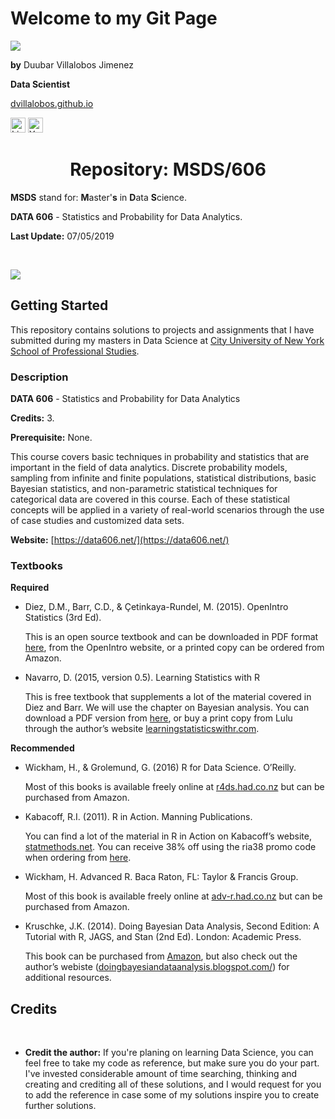 <h1>Welcome to my Git Page</h1>

![](https://github.com/dvillalobos/MSDS/blob/master/images/devj-144x144.png)

**by** Duubar Villalobos Jimenez

**Data Scientist**

[dvillalobos.github.io](https://dvillalobos.github.io)

<a href="https://www.linkedin.com/in/duubar/"><img src="https://github.com/dvillalobos/MSDS/blob/master/images/linkedin.png" width="24" height="24" title="Linkedin" alt="Linkedin"></a>
<a href="https://www.youtube.com/mydvtech"><img src="https://github.com/dvillalobos/MSDS/blob/master/images/youtube.png" width="24" height="24" title="Youtube" alt="Youtube"></a>



<center><h1>Repository: MSDS/606</center>

**MSDS** stand for: **M**aster'**s** in **D**ata **S**cience.

**DATA 606** - Statistics and Probability for Data Analytics.

**Last Update:**  07/05/2019

<br />


![](https://github.com/dvillalobos/MSDS/blob/master/images/computer.png)


## Getting Started

This repository contains solutions to projects and assignments that I have submitted during my masters in Data Science at [City University of New York School of Professional Studies](https://sps.cuny.edu/academics/graduate/master-science-data-science-ms).

### Description

**DATA 606** - Statistics and Probability for Data Analytics

**Credits:** 3.

**Prerequisite:** None.

This course covers basic techniques in probability and statistics that are important in the field of data analytics. Discrete probability models, sampling from infinite and finite populations, statistical distributions, basic Bayesian statistics, and non-parametric statistical techniques for categorical data are covered in this course. Each of these statistical concepts will be applied in a variety of real-world scenarios through the use of case studies and customized data sets.

**Website:** [https://data606.net/](https://data606.net/)

### Textbooks

**Required**

- Diez, D.M., Barr, C.D., & Çetinkaya-Rundel, M. (2015). OpenIntro Statistics (3rd Ed).

  This is an open source textbook and can be downloaded in PDF format [here](https://www.openintro.org/stat/textbook.php), from the OpenIntro website, or a printed copy can be ordered from Amazon.

- Navarro, D. (2015, version 0.5). Learning Statistics with R

  This is free textbook that supplements a lot of the material covered in Diez and Barr. We will use the chapter on Bayesian analysis. You can download a PDF version from [here](https://learningstatisticswithr.com/lsr-0.6.pdf), or buy a print copy from Lulu through the author’s website [learningstatisticswithr.com](https://learningstatisticswithr.com/).

**Recommended**

- Wickham, H., & Grolemund, G. (2016) R for Data Science. O’Reilly.

  Most of this books is available freely online at [r4ds.had.co.nz](https://r4ds.had.co.nz/) but can be purchased from Amazon.

- Kabacoff, R.I. (2011). R in Action. Manning Publications.

  You can find a lot of the material in R in Action on Kabacoff’s website, [statmethods.net](http://statmethods.net/). You can receive 38% off using the ria38 promo code when ordering from [here](http://www.manning.com/kabacoff/).

- Wickham, H. Advanced R. Baca Raton, FL: Taylor & Francis Group.

  Most of this book is available freely online at [adv-r.had.co.nz](http://adv-r.had.co.nz/) but can be purchased from Amazon.

- Kruschke, J.K. (2014). Doing Bayesian Data Analysis, Second Edition: A Tutorial with R, JAGS, and Stan (2nd Ed). London: Academic Press.

  This book can be purchased from [Amazon](http://www.amazon.com/Doing-Bayesian-Data-Analysis-Second/dp/0124058884/ref=sr_1_1?ie=UTF8&qid=1436794516&sr=8-1&keywords=doing+bayesian+data+analysis&pebp=1436794519444&perid=1CYGPQC4K9QKW7FPDGNP), but also check out the author’s webiste ([doingbayesiandataanalysis.blogspot.com/](http://doingbayesiandataanalysis.blogspot.com/)) for additional resources.




## Credits

<br />

- **Credit the author:** If you're planing on learning Data Science, you can feel free to take my code as reference, but make sure you do your part. I've invested considerable amount of time searching, thinking and creating and crediting all of these solutions, and I would request for you to add the reference in case some of my solutions inspire you to create further solutions.

<br />
<br />
